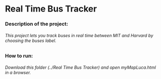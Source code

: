 # Real Time Bus Tracker

### Description of the project:

###### This project lets you track buses in real time between MIT and Harvard by choosing the buses label.

### How to run:

###### Download this folder (../Real Time Bus Tracker) and open myMapLuca.html in a browser.